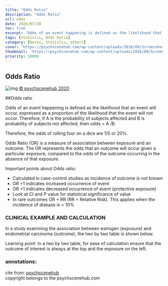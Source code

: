 ```yaml
---
title: "Odds Ratio"
description: "Odds Ratio"
url: odds
date: 2020/07/28
toc: true
excerpt: "Odds of an event happening is defined as the likelihood that an event will occur, expressed as a proportion of the like..."
tags: [Statistic, Odds Ratio]
category: [Notes, Statistic, others]
cover: 'https://psychscenehub.com/wp-content/uploads/2016/09/Screenshot-2016-09-03-16.30.35.png'
thumbnail: 'https://psychscenehub.com/wp-content/uploads/2016/09/Screenshot-2016-09-03-16.30.35.png'
priority: 10000
---
```


## Odds Ratio

![img](https://psychscenehub.com/wp-content/uploads/2016/09/Screenshot-2016-09-03-16.30.35.png)
[© psychscenehub 2020](https://psychscenehub.com/psychpedia/odds-ratio-2/)  

##Odds ratio


Odds of an event happening is defined as the likelihood that an event will occur, expressed as a proportion of the likelihood that the event will not occur. Therefore, if A is the probability of subjects affected and B is probability of subjects not affected, then odds = A /B.

Therefore, the odds of rolling four on a dice are 1/5 or 20%.

Odds Ratio (OR) is a measure of association between exposure and an outcome. The OR represents the odds that an outcome will occur given a particular exposure, compared to the odds of the outcome occurring in the absence of that exposure.

Important points about Odds ratio:

- Calculated in case-control studies as incidence of outcome is not known
- OR >1 indicates increased occurrence of event
- OR <1 indicates decreased occurrence of event (protective exposure)
- Look at CI and P value for statistical significance of value
- In rare outcomes OR = RR   (RR = Relative Risk). This applies when the incidence of disease is < 10%

### CLINICAL EXAMPLE AND CALCULATION
In a study examining the association between estrogen (exposure) and endometrial carcinoma (outcome), the two by two table is shown below.

Learning point: In a two by two table, for ease of calculation ensure that the outcome of interest is always at the top and the exposure on the left.



### annotations:
cite from: [psychscenehub](https://psychscenehub.com/psychpedia/odds-ratio-2/)  
copyright belongs to the psychscenehub.com
